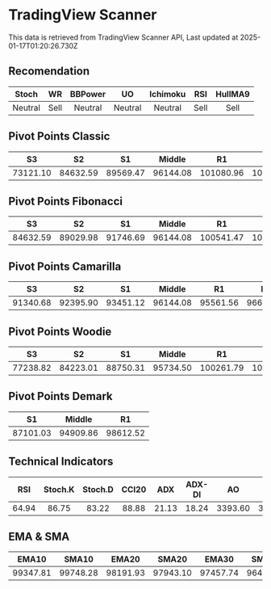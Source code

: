 # TradingView Scanner
This data is retrieved from TradingView Scanner API, Last updated at 2025-01-17T01:20:26.730Z

## Recomendation
| Stoch | WR | BBPower | UO | Ichimoku | RSI | HullMA9 |
| :---: | :---: | :---: | :---: | :---: | :---: | :---: |
| Neutral | Sell | Neutral | Neutral | Neutral | Sell | Sell |

## Pivot Points Classic
| S3 | S2 | S1 | Middle | R1 | R2 | R3 |
| :---: | :---: | :---: | :---: | :---: | :---: | :---: |
| 73121.10 | 84632.59 | 89569.47 | 96144.08 | 101080.96 | 107655.57 | 119167.06 |

## Pivot Points Fibonacci
| S3 | S2 | S1 | Middle | R1 | R2 | R3 |
| :---: | :---: | :---: | :---: | :---: | :---: | :---: |
| 84632.59 | 89029.98 | 91746.69 | 96144.08 | 100541.47 | 103258.18 | 107655.57 |

## Pivot Points Camarilla
| S3 | S2 | S1 | Middle | R1 | R2 | R3 |
| :---: | :---: | :---: | :---: | :---: | :---: | :---: |
| 91340.68 | 92395.90 | 93451.12 | 96144.08 | 95561.56 | 96616.78 | 97672.00 |

## Pivot Points Woodie
| S3 | S2 | S1 | Middle | R1 | R2 | R3 |
| :---: | :---: | :---: | :---: | :---: | :---: | :---: |
| 77238.82 | 84223.01 | 88750.31 | 95734.50 | 100261.79 | 107245.99 | 111773.28 |

## Pivot Points Demark
| S1 | Middle | R1 |
| :---: | :---: | :---: |
| 87101.03 | 94909.86 | 98612.52 |

## Technical Indicators
| RSI | Stoch.K | Stoch.D | CCI20 | ADX | ADX-DI | AO | Mom | MACD | MACD | W.R | HullMA9 |
| :---: | :---: | :---: | :---: | :---: | :---: | :---: | :---: | :---: | :---: | :---: | :---: |
| 64.94 | 86.75 | 83.22 | 88.88 | 21.13 | 18.24 | 3393.60 | 3371.89 | 1392.17 | 1221.85 | -16.07 | 100106.97 |

## EMA & SMA
| EMA10 | SMA10 | EMA20 | SMA20 | EMA30 | SMA30 | EMA50 | SMA50 | EMA100 | SMA100 | EMA200 | SMA200 |
| :---: | :---: | :---: | :---: | :---: | :---: | :---: | :---: | :---: | :---: | :---: | :---: |
| 99347.81 | 99748.28 | 98191.93 | 97943.10 | 97457.74 | 96481.55 | 96797.68 | 95532.02 | 96496.34 | 96366.08 | 96193.67 | 97242.61 |